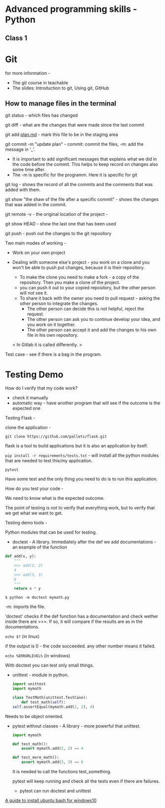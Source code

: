# Advanced programming skills - Python

## Class 1

# **Git**

for more information - 
- The git course in teachable
- The slides: Introduction to git, Using git, GitHub 

## How to manage files in the terminal

git status - which files has changed

git diff - what are the changes that were made since the last commit

git add [plan.md](http://plan.md) - mark this file to be in the staging area

git commit -m "update plan" - commit: commit the files, -m: add the message in '_'. 

- It is important to add significant messages that explains what we did in the code before the commit. This helps to keep record on changes also some time after.
- The -m is specific for the programm. Here it is specific for git

git log - shows the record of all the commits and the comments that was added with them.

git show "the shaw of the file after a specific commit" - shows the changes that was added in the commit.

git remote -v - the original location of the project - 

git show HEAD - show the last one that has been used

git push - push out the changes to the git repository

Two main modes of working - 

- Work on your own project
- Dealing with someone else's project - you work on a clone and you won't be able to push put changes, because it is their repository.
    - To make the clone you need to make a fork - a copy of the repository. Then you make a clone of the project.
    - you can push it out to your copied repository, but the other person will not see it.
    - To share it back with the owner you need to pull request - asking the other person to integrate the changes.
        - The other person can decide this is not helpful, reject the request.
        - The other person can ask you to continue develop your idea, and you work on it together.
        - The other person can accept it and add the changes to his own file in his own repository.
    
    < In Gitlab it is called differently. >
    

Test case - see if there is a bag in the program. 

# Testing Demo

How do I verify that my code work?

- check it manually
- automatic way - have another program that will see if the outcome is the expected one

Testing Flask - 

clone the application - 

`git clone https://github.com/pallets/flask.git`

flask is a tool to build applications but it is also an application by itself.

`pip install -r requirements/tests.txt` - will install all the python modules that are needed to test this/my application. 

`pytest`

Have some test and the only thing you need to do is to run this application. 

How do you test your code - 

We need to know what is the expected outcome. 

The point of testing is not to verify that everything work, but to verify that we get what we want to get. 

Testing demo tools - 

Python modules that can be used for testing.

- doctest - A library. Immediately after the def we add documentations - an example of the function

```python
def add(x, y):
    """
    >>> add(2, 2)
    4
    >>> add(3, 3)
    6
    """
    return x * y
```

`$ python -m doctest mymath.py`

 -m: imports the file. 

'doctest' checks if the def function has a documentation and check wether inside there are >>>. If so, it will compare if the results  are as in the documentations. 

 `echo $?` (in linux) 

if the output is 0 - the code succeeded. any other number means it failed. 

 `echo %ERRORLEVEL%` (in windows) 

With doctest you can test only small things. 

- unittest - module in python.
    
    ```python
    import unittest
    import mymath
    
    class TestMath(unittest.TestCase):
        def test_math(self):
    self.assertEqual(mymath.add(2, 2), 4)
    ```
    

Needs to be object oriented. 

- pytest without classes -  A library - more powerful that unittest.
    
    ```python
    import mymath
    
    def test_math():
        assert mymath.add(2, 2) == 4
    
    def test_more_math():
        assert mymath.add(3, 3) == 6
    ```
    
    It is needed to call the functions test_something. 
    
    pytest will keep running and check all the tests even if there are failures. 
    
    - pytest can run doctest and unittest
    
    
[A guide to install ubuntu bash for windows10](https://altis.com.au/installing-ubuntu-bash-for-windows-10/)
 
